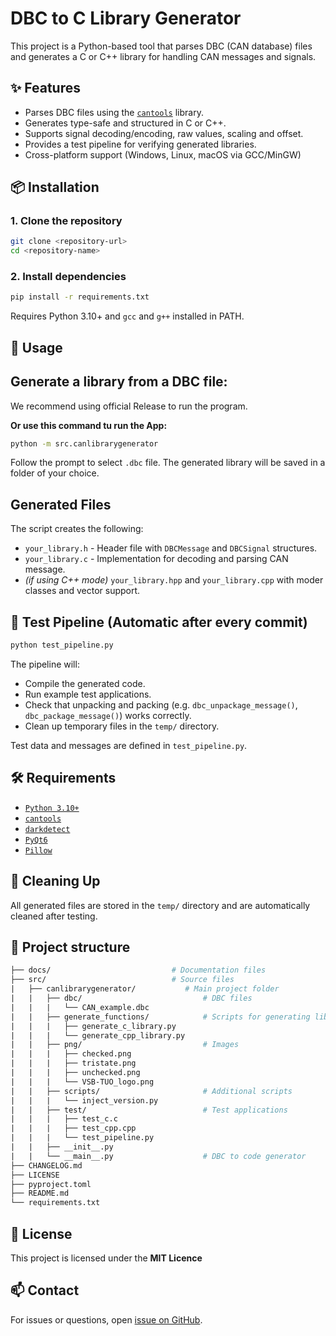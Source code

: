 # DBC to C Library Generator

This project is a Python-based tool that parses DBC (CAN database) files and generates a C or C++ library for handling CAN messages and signals.

## ✨ Features

- Parses DBC files using the [`cantools`](https://github.com/eerimoq/cantools) library.
- Generates type-safe and structured in C or C++.
- Supports signal decoding/encoding, raw values, scaling and offset.
- Provides a test pipeline for verifying generated libraries.
- Cross-platform support (Windows, Linux, macOS via GCC/MinGW)

## 📦 Installation

### 1. Clone the repository

```sh
git clone <repository-url>
cd <repository-name>
```

### 2. Install dependencies

```sh
pip install -r requirements.txt
```
Requires Python 3.10+ and `gcc` and `g++` installed in PATH.

## 🚀 Usage

## Generate a library from a DBC file:
We recommend using official Release to run the program.

**Or use this command tu run the App:**
```sh
python -m src.canlibrarygenerator
```

Follow the prompt to select `.dbc` file. The generated library will be saved in a folder of your choice.

## Generated Files
The script creates the following:

- `your_library.h` - Header file with `DBCMessage` and `DBCSignal` structures.
- `your_library.c` - Implementation for decoding and parsing CAN message.
- *(if using C++ mode)* `your_library.hpp` and `your_library.cpp` with moder classes and vector support.

## 🧪 Test Pipeline (Automatic after every commit)
```sh
python test_pipeline.py
```
The pipeline will:
- Compile the generated code.
- Run example test applications.
- Check that unpacking and packing (e.g. `dbc_unpackage_message()`, `dbc_package_message()`) works correctly.
- Clean up temporary files in the `temp/` directory.

Test data and messages are defined in `test_pipeline.py`.

## 🛠 Requirements
- [`Python 3.10+`](https://www.python.org/)
- [`cantools`](https://github.com/eerimoq/cantools)
- [`darkdetect`](https://github.com/albertosottile/darkdetect)
- [`PyQt6`](https://pypi.org/project/PyQt6/)
- [`Pillow`](https://pypi.org/project/pillow/)

## 🧹 Cleaning Up
All generated files are stored in the `temp/` directory and are automatically cleaned after testing.

## 📁 Project structure
```graphql
├── docs/                           # Documentation files
├── src/                            # Source files
|   ├── canlibrarygenerator/           # Main project folder
|   |   ├── dbc/                           # DBC files
|   |   |   └── CAN_example.dbc
|   |   ├── generate_functions/            # Scripts for generating libraries
|   |   |   ├── generate_c_library.py
|   |   |   └── generate_cpp_library.py
|   |   ├── png/                           # Images
|   |   |   ├── checked.png
|   |   |   ├── tristate.png
|   |   |   ├── unchecked.png
|   |   |   └── VSB-TUO_logo.png
|   |   ├── scripts/                       # Additional scripts
|   |   |   └── inject_version.py
|   |   ├── test/                          # Test applications
|   |   |   ├── test_c.c
|   |   |   ├── test_cpp.cpp
|   |   |   └── test_pipeline.py
|   |   ├── __init__.py
|   |   └── __main__.py                    # DBC to code generator
├── CHANGELOG.md
├── LICENSE
├── pyproject.toml
├── README.md
└── requirements.txt
```

## 📝 License
This project is licensed under the <b>MIT Licence</b>

## 📫 Contact
For issues or questions, open [issue on GitHub](https://github.com/mobility-lab-vsb/can-library-generator/issues).